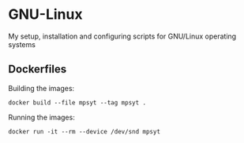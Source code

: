 # GNU-Linux

My setup, installation and configuring scripts for GNU/Linux operating systems

## Dockerfiles

Building the images:

```docker build --file mpsyt --tag mpsyt .```

Running the images:

```docker run -it --rm --device /dev/snd mpsyt```
